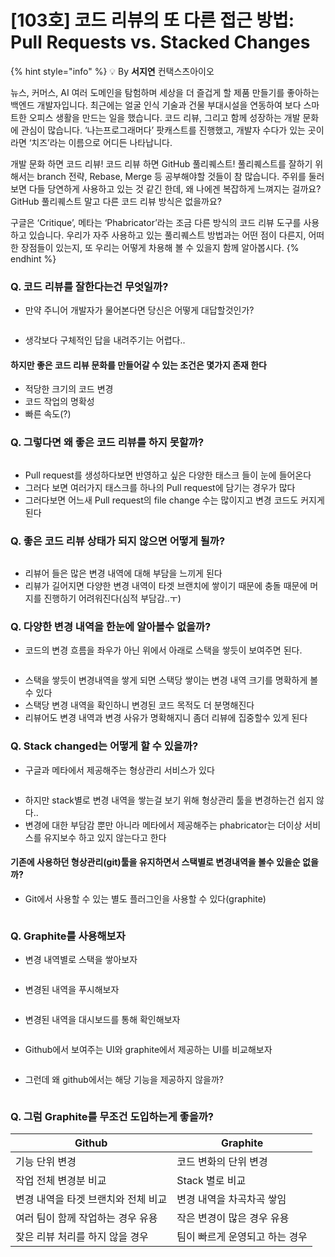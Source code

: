 # \[103호] 코드 리뷰의 또 다른 접근 방법: Pull Requests vs. Stacked Changes

{% hint style="info" %}
💡 By **서지연** 컨택스츠아이오

뉴스, 커머스, AI 여러 도메인을 탐험하며 세상을 더 즐겁게 할 제품 만들기를 좋아하는 백엔드 개발자입니다. 최근에는 얼굴 인식 기술과 건물 부대시설을 연동하여 보다 스마트한 오피스 생활을 만드는 일을 했습니다. 코드 리뷰, 그리고 함께 성장하는 개발 문화에 관심이 많습니다. ‘나는프로그래머다’ 팟캐스트를 진행했고, 개발자 수다가 있는 곳이라면 ‘치즈’라는 이름으로 어디든 나타납니다.

개발 문화 하면 코드 리뷰! 코드 리뷰 하면 GitHub 풀리퀘스트! 풀리퀘스트를 잘하기 위해서는 branch 전략, Rebase, Merge 등 공부해야할 것들이 참 많습니다. 주위를 둘러보면 다들 당연하게 사용하고 있는 것 같긴 한데, 왜 나에겐 복잡하게 느껴지는 걸까요? GitHub 풀리퀘스트 말고 다른 코드 리뷰 방식은 없을까요?

구글은 ‘Critique’, 메타는 ‘Phabricator’라는 조금 다른 방식의 코드 리뷰 도구를 사용하고 있습니다. 우리가 자주 사용하고 있는 풀리퀘스트 방법과는 어떤 점이 다른지, 어떠한 장점들이 있는지, 또 우리는 어떻게 차용해 볼 수 있을지 함께 알아봅시다.
{% endhint %}

### Q. 코드 리뷰를 잘한다는건 무엇일까?

*   만약 주니어 개발자가 물어본다면 당신은 어떻게 대답할것인가?



    <figure><img src="../../../.gitbook/assets/1 (4).png" alt=""><figcaption></figcaption></figure>
* 생각보다 구체적인 답을 내려주기는 어렵다..

#### 하지만 좋은 코드 리뷰 문화를 만들어갈 수 있는 조건은 몇가지 존재 한다

* 적당한 크기의 코드 변경
* 코드 작업의 명확성
* 빠른 속도(?)

### Q. 그렇다면 왜 좋은 코드 리뷰를 하지 못할까?

<figure><img src="../../../.gitbook/assets/2 (3).jpeg" alt=""><figcaption></figcaption></figure>

* Pull request를 생성하다보면 반영하고 싶은 다양한 태스크 들이 눈에 들어온다
* 그러다 보면 여러가지 태스크를 하나의 Pull request에 담기는 경우가 많다
* 그러다보면 어느새 Pull request의 file change 수는 많이지고 변경 코드도 커지게 된다

### Q. 좋은 코드 리뷰 상태가 되지 않으면 어떻게 될까?

<figure><img src="../../../.gitbook/assets/3 (9).png" alt=""><figcaption></figcaption></figure>

* 리뷰어 들은 많은 변경 내역에 대해 부담을 느끼게 된다
* 리뷰가 길어지면 다양한 변경 내역이 타겟 브랜치에 쌓이기 때문에 충돌 때문에 머지를 진행하기 어려워진다(심적 부담감..ㅜ)

### Q. 다양한 변경 내역을 한눈에 알아볼수 없을까?

* 코드의 변경 흐름을 좌우가 아닌 위에서 아래로 스택을 쌓듯이 보여주면 된다.

<figure><img src="../../../.gitbook/assets/4 (1).jpeg" alt=""><figcaption></figcaption></figure>

* 스택을 쌓듯이 변경내역을 쌓게 되면 스택당 쌓이는 변경 내역 크기를 명확하게 볼수 있다
* 스택당 변경 내역을 확인하니 변경된 코드 목적도 더 분명해진다
* 리뷰어도 변경 내역과 변경 사유가 명확해지니 좀더 리뷰에 집중할수 있게 된다

### Q. Stack changed는 어떻게 할 수 있을까?

* 구글과 메타에서 제공해주는 형상관리 서비스가 있다

<figure><img src="../../../.gitbook/assets/5.jpeg" alt=""><figcaption></figcaption></figure>

* 하지만 stack별로 변경 내역을 쌓는걸 보기 위해 형상관리 툴을 변경하는건 쉽지 않다..
* 변경에 대한 부담감 뿐만 아니라 메타에서 제공해주는 phabricator는 더이상 서비스를 유지보수 하고 있지 않는다고 한다

#### 기존에 사용하던 형상관리(git)툴을 유지하면서 스택별로 변경내역을 볼수 있을순 없을까?

* Git에서 사용할 수 있는 별도 플러그인을 사용할 수 있다(graphite)

<figure><img src="../../../.gitbook/assets/6.jpeg" alt=""><figcaption></figcaption></figure>

### Q. Graphite를 사용해보자

* 변경 내역별로 스택을 쌓아보자

<figure><img src="../../../.gitbook/assets/7 (1).jpeg" alt=""><figcaption></figcaption></figure>

* 변경된 내역을 푸시해보자

<figure><img src="../../../.gitbook/assets/8.jpeg" alt=""><figcaption></figcaption></figure>

* 변경된 내역을 대시보드를 통해 확인해보자

<figure><img src="../../../.gitbook/assets/9.jpeg" alt=""><figcaption></figcaption></figure>

* Github에서 보여주는 UI와 graphite에서 제공하는 UI를 비교해보자

<figure><img src="../../../.gitbook/assets/10.jpeg" alt=""><figcaption></figcaption></figure>

* 그런데 왜 github에서는 해당 기능을 제공하지 않을까?

<figure><img src="../../../.gitbook/assets/11.jpeg" alt=""><figcaption></figcaption></figure>

### Q. 그럼 Graphite를 무조건 도입하는게 좋을까?

| Github               | Graphite          |
| -------------------- | ----------------- |
| 기능 단위 변경             | 코드 변화의 단위 변경      |
| 작업 전체 변경분 비교         | Stack 별로 비교       |
| 변경 내역을 타겟 브랜치와 전체 비교 | 변경 내역을 차곡차곡 쌓임    |
| 여러 팀이 함께 작업하는 경우 유용  | 작은 변경이 많은 경우 유용   |
| 잦은 리뷰 처리를 하지 않을 경우   | 팀이 빠르게 운영되고 하는 경우 |
